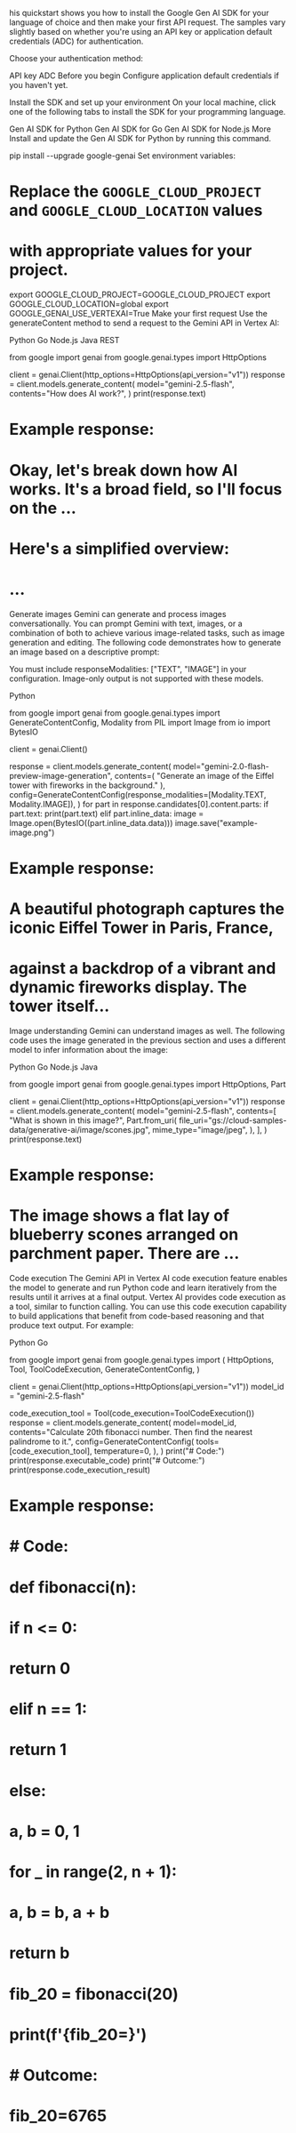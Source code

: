 his quickstart shows you how to install the Google Gen AI SDK for your language of choice and then make your first API request. The samples vary slightly based on whether you're using an API key or application default credentials (ADC) for authentication.

Choose your authentication method:

API key ADC
Before you begin
Configure application default credentials if you haven't yet.

Install the SDK and set up your environment
On your local machine, click one of the following tabs to install the SDK for your programming language.

Gen AI SDK for Python
Gen AI SDK for Go
Gen AI SDK for Node.js
More
Install and update the Gen AI SDK for Python by running this command.



pip install --upgrade google-genai
Set environment variables:



# Replace the `GOOGLE_CLOUD_PROJECT` and `GOOGLE_CLOUD_LOCATION` values
# with appropriate values for your project.
export GOOGLE_CLOUD_PROJECT=GOOGLE_CLOUD_PROJECT
export GOOGLE_CLOUD_LOCATION=global
export GOOGLE_GENAI_USE_VERTEXAI=True
Make your first request
Use the generateContent method to send a request to the Gemini API in Vertex AI:

Python
Go
Node.js
Java
REST



from google import genai
from google.genai.types import HttpOptions

client = genai.Client(http_options=HttpOptions(api_version="v1"))
response = client.models.generate_content(
    model="gemini-2.5-flash",
    contents="How does AI work?",
)
print(response.text)
# Example response:
# Okay, let's break down how AI works. It's a broad field, so I'll focus on the ...
#
# Here's a simplified overview:
# ...
Generate images
Gemini can generate and process images conversationally. You can prompt Gemini with text, images, or a combination of both to achieve various image-related tasks, such as image generation and editing. The following code demonstrates how to generate an image based on a descriptive prompt:

You must include responseModalities: ["TEXT", "IMAGE"] in your configuration. Image-only output is not supported with these models.

Python



from google import genai
from google.genai.types import GenerateContentConfig, Modality
from PIL import Image
from io import BytesIO

client = genai.Client()

response = client.models.generate_content(
    model="gemini-2.0-flash-preview-image-generation",
    contents=(
        "Generate an image of the Eiffel tower with fireworks in the background."
    ),
    config=GenerateContentConfig(response_modalities=[Modality.TEXT, Modality.IMAGE]),
)
for part in response.candidates[0].content.parts:
    if part.text:
        print(part.text)
    elif part.inline_data:
        image = Image.open(BytesIO((part.inline_data.data)))
        image.save("example-image.png")
# Example response:
#   A beautiful photograph captures the iconic Eiffel Tower in Paris, France,
#   against a backdrop of a vibrant and dynamic fireworks display. The tower itself...
Image understanding
Gemini can understand images as well. The following code uses the image generated in the previous section and uses a different model to infer information about the image:

Python
Go
Node.js
Java



from google import genai
from google.genai.types import HttpOptions, Part

client = genai.Client(http_options=HttpOptions(api_version="v1"))
response = client.models.generate_content(
    model="gemini-2.5-flash",
    contents=[
        "What is shown in this image?",
        Part.from_uri(
            file_uri="gs://cloud-samples-data/generative-ai/image/scones.jpg",
            mime_type="image/jpeg",
        ),
    ],
)
print(response.text)
# Example response:
# The image shows a flat lay of blueberry scones arranged on parchment paper. There are ...
Code execution
The Gemini API in Vertex AI code execution feature enables the model to generate and run Python code and learn iteratively from the results until it arrives at a final output. Vertex AI provides code execution as a tool, similar to function calling. You can use this code execution capability to build applications that benefit from code-based reasoning and that produce text output. For example:

Python
Go



from google import genai
from google.genai.types import (
    HttpOptions,
    Tool,
    ToolCodeExecution,
    GenerateContentConfig,
)

client = genai.Client(http_options=HttpOptions(api_version="v1"))
model_id = "gemini-2.5-flash"

code_execution_tool = Tool(code_execution=ToolCodeExecution())
response = client.models.generate_content(
    model=model_id,
    contents="Calculate 20th fibonacci number. Then find the nearest palindrome to it.",
    config=GenerateContentConfig(
        tools=[code_execution_tool],
        temperature=0,
    ),
)
print("# Code:")
print(response.executable_code)
print("# Outcome:")
print(response.code_execution_result)

# Example response:
# # Code:
# def fibonacci(n):
#     if n <= 0:
#         return 0
#     elif n == 1:
#         return 1
#     else:
#         a, b = 0, 1
#         for _ in range(2, n + 1):
#             a, b = b, a + b
#         return b
#
# fib_20 = fibonacci(20)
# print(f'{fib_20=}')
#
# # Outcome:
# fib_20=6765
